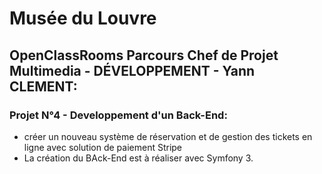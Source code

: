 # Musée du Louvre
## OpenClassRooms Parcours Chef de Projet Multimedia - DÉVELOPPEMENT - Yann CLEMENT:

### Projet N°4 - Developpement d'un Back-End:
 -  créer un nouveau système de réservation et de gestion des tickets en ligne avec solution de paiement Stripe
 - La création du BAck-End est à réaliser avec Symfony 3.
 
